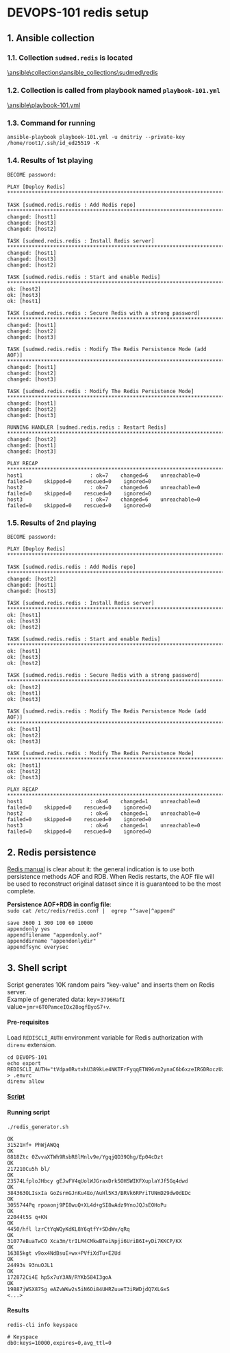 # DEVOPS-101 redis setup

## 1. Ansible collection

### 1.1. Collection `sudmed.redis` is located 
  [\ansible\collections\ansible_collections\sudmed\redis](/ansible/collections/ansible_collections/sudmed/redis/)

### 1.2. Collection is called from playbook named `playbook-101.yml`
  [\ansible\playbook-101.yml](/ansible/playbook-101.yml)

### 1.3. Command for running
`ansible-playbook playbook-101.yml -u dmitriy --private-key /home/root1/.ssh/id_ed25519 -K`

### 1.4. Results of 1st playing
```console
BECOME password:

PLAY [Deploy Redis] **********************************************************************************************************************************************************************************************************

TASK [sudmed.redis.redis : Add Redis repo] ***********************************************************************************************************************************************************************************
changed: [host1]
changed: [host3]
changed: [host2]

TASK [sudmed.redis.redis : Install Redis server] *****************************************************************************************************************************************************************************
changed: [host1]
changed: [host3]
changed: [host2]

TASK [sudmed.redis.redis : Start and enable Redis] ***************************************************************************************************************************************************************************
ok: [host2]
ok: [host3]
ok: [host1]

TASK [sudmed.redis.redis : Secure Redis with a strong password] **************************************************************************************************************************************************************
changed: [host1]
changed: [host2]
changed: [host3]

TASK [sudmed.redis.redis : Modify The Redis Persistence Mode (add AOF)] ******************************************************************************************************************************************************
changed: [host1]
changed: [host2]
changed: [host3]

TASK [sudmed.redis.redis : Modify The Redis Persistence Mode] ****************************************************************************************************************************************************************
changed: [host1]
changed: [host2]
changed: [host3]

RUNNING HANDLER [sudmed.redis.redis : Restart Redis] *************************************************************************************************************************************************************************
changed: [host2]
changed: [host1]
changed: [host3]

PLAY RECAP *******************************************************************************************************************************************************************************************************************
host1                      : ok=7    changed=6    unreachable=0    failed=0    skipped=0    rescued=0    ignored=0
host2                      : ok=7    changed=6    unreachable=0    failed=0    skipped=0    rescued=0    ignored=0
host3                      : ok=7    changed=6    unreachable=0    failed=0    skipped=0    rescued=0    ignored=0
```

### 1.5. Results of 2nd playing
```console
BECOME password:

PLAY [Deploy Redis] **********************************************************************************************************************************************************************************************************

TASK [sudmed.redis.redis : Add Redis repo] ***********************************************************************************************************************************************************************************
changed: [host2]
changed: [host1]
changed: [host3]

TASK [sudmed.redis.redis : Install Redis server] *****************************************************************************************************************************************************************************
ok: [host1]
ok: [host3]
ok: [host2]

TASK [sudmed.redis.redis : Start and enable Redis] ***************************************************************************************************************************************************************************
ok: [host1]
ok: [host3]
ok: [host2]

TASK [sudmed.redis.redis : Secure Redis with a strong password] **************************************************************************************************************************************************************
ok: [host2]
ok: [host1]
ok: [host3]

TASK [sudmed.redis.redis : Modify The Redis Persistence Mode (add AOF)] ******************************************************************************************************************************************************
ok: [host1]
ok: [host2]
ok: [host3]

TASK [sudmed.redis.redis : Modify The Redis Persistence Mode] ****************************************************************************************************************************************************************
ok: [host1]
ok: [host2]
ok: [host3]

PLAY RECAP *******************************************************************************************************************************************************************************************************************
host1                      : ok=6    changed=1    unreachable=0    failed=0    skipped=0    rescued=0    ignored=0
host2                      : ok=6    changed=1    unreachable=0    failed=0    skipped=0    rescued=0    ignored=0
host3                      : ok=6    changed=1    unreachable=0    failed=0    skipped=0    rescued=0    ignored=0
```

## 2. Redis persistence
[Redis manual](https://redis.io/docs/manual/persistence/) is clear about it: the general indication is to use both persistence methods AOF and RDB. When Redis restarts, the AOF file will be used to reconstruct original dataset since it is guaranteed to be the most complete.

**Persistence AOF+RDB in config file**:  
`sudo cat /etc/redis/redis.conf |  egrep "^save|^append"`

```console
save 3600 1 300 100 60 10000
appendonly yes
appendfilename "appendonly.aof"
appenddirname "appendonlydir"
appendfsync everysec
```


## 3. Shell script

Script generates 10K random pairs "key-value" and inserts them on Redis server.  
Example of generated data: key=`3796HafI` value=`jmr+6TOPamceIOx28ogfByoS7+v`.  

#### Pre-requisites
Load `REDISCLI_AUTH` environment variable for Redis authorization with `direnv` extension.  

```console
cd DEVOPS-101
echo export REDISCLI_AUTH="tVdpa0RvtxhU389kLe4NKTFrFyqqETN96vm2ynaC6b6xzeIRGDRoczUzlvNOM/FgK979/6siTj7wmrjL" > .envrc
direnv allow
```

#### [Script](/DEVOPS-101/redis_generator.sh)

#### Running script
`./redis_generator.sh`
```console
OK
31521Hf+ PhWjAWQq
OK
8818Ztc 0ZvvaXTWh9RsbR8lMnlv9e/YgqjQD39Qhg/Ep04cDzt
OK
217210Cu5h bl/
OK
23574LfploJHbcy gEJwFV4qUolWJGraxDrkSOHSWIKFXuplaYJf5Gq4dwd
OK
384363OLIsxIa GoZsrmGJnKu4Eo/AuHl5K3/BRVk6RPriTUNmD29dw0dEDc
OK
3055744Pq rpoaonj9PI8wuQ+XL4d+gSI8wAdz9YnoJQJsEOHoPu
OK
22044t5S q+KN
OK
4450/hfl lzrCtYqWQyKdKL8Y6qtfY+SDdWv/qRq
OK
31077eBuaTwCO Xca3m/trILM4CMkwBTeiNpji6UriB6I+yDi7KKCP/KX
OK
16385kgt v9ox4NdBsuE+wx+PVfiXdTu+E2Ud
OK
24493s 93nuOJL1
OK
172872Ci4E hp5x7uY3AN/RYKb584I3goA
OK
19887jWSX87Sg eAZvWKw2s5iN6Oi84UHRZuueT3iRWDjdQ7XLGxS
<...>
```

#### Results
`redis-cli info keyspace`
```console
# Keyspace
db0:keys=10000,expires=0,avg_ttl=0
```

